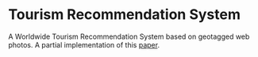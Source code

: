 # Tourism Recommendation System 
A Worldwide Tourism Recommendation System based on geotagged web photos. A partial implementation of this [paper](http://citeseerx.ist.psu.edu/viewdoc/download?doi=10.1.1.611.4957&rep=rep1&type=pdf).
